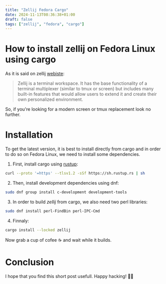 ```yaml
---
title: "Zellij Fedora Cargo"
date: 2024-11-13T08:36:38+01:00
draft: false
tags: ["zellij", "fedora", "cargo"]
---
```


# How to install zellij on Fedora Linux using cargo

As it is said on zellij [webiste](https://zellij.dev/):
> Zellij is a terminal workspace. It has the base functionality of a terminal multiplexer (similar to tmux or screen) but includes many built-in features that would allow users to extend it and create their own personalized environment.

So, if you're looking for a modern screen or tmux replacement look no further.

# Installation
To get the latest version, it is best to install directly from cargo and in order to do so on Fedora Linux, we need to install some dependencies.  

1. First, install cargo using [rustup](https://rustup.rs):
```bash
curl --proto '=https' --tlsv1.2 -sSf https://sh.rustup.rs | sh
```
2. Then, install development dependencies using dnf:
```bash
sudo dnf group install c-development development-tools
```
3. In order to build *zellij* from cargo, we also need two perl libraries:
```bash
sudo dnf install perl-FindBin perl-IPC-Cmd
```
4. Finnaly:
```bash
cargo install --locked zellij
```

Now grab a cup of cofee ☕️ and wait while it builds.

# Conclusion
I hope that you find this short post usefull. Happy hacking! 👩‍💻

